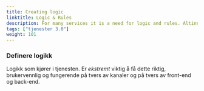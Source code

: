```yaml
---
title: Creating logic
linktitle: Logic & Rules
description: For many services it is a need for logic and rules. Altinn Studio will have a flexible way to build logic 
tags: ["tjenester 3.0"]
weight: 101
---
```


### Definere logikk

Logikk som kjører i tjenesten. Er _ekstremt_ viktig å få dette riktig, brukervennlig og fungerende på tvers av kanaler og på tvers av front-end
og back-end.

